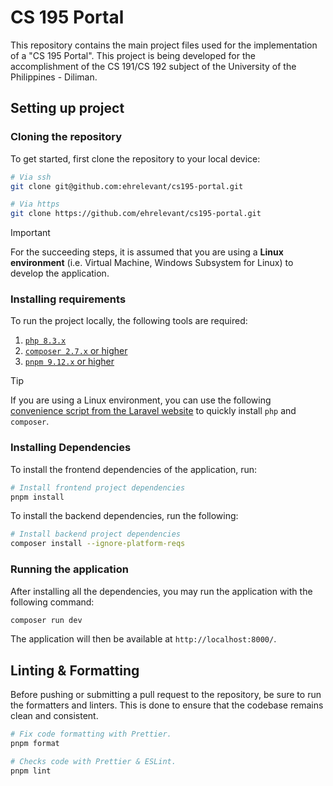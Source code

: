 # CS 195 Portal

This repository contains the main project files used for the implementation of a "CS 195 Portal". This project is being developed for the accomplishment of the CS 191/CS 192 subject of the University of the Philippines - Diliman.

## Setting up project

### Cloning the repository

To get started, first clone the repository to your local device:

```bash
# Via ssh
git clone git@github.com:ehrelevant/cs195-portal.git

# Via https
git clone https://github.com/ehrelevant/cs195-portal.git
```

> [!IMPORTANT]
> For the succeeding steps, it is assumed that you are using a **Linux environment** (i.e. Virtual Machine, Windows Subsystem for Linux) to develop the application.

### Installing requirements

To run the project locally, the following tools are required:

1. [`php 8.3.x`](https://www.php.net/)
2. [`composer 2.7.x` or higher](https://getcomposer.org/)
3. [`pnpm 9.12.x` or higher](https://pnpm.io/)

> [!TIP]
> If you are using a Linux environment, you can use the following [convenience script from the Laravel website](https://laravel.com/docs/11.x/installation#installing-php) to quickly install `php` and `composer`.

### Installing Dependencies

To install the frontend dependencies of the application, run:

```bash
# Install frontend project dependencies
pnpm install
```

To install the backend dependencies, run the following:

```bash
# Install backend project dependencies
composer install --ignore-platform-reqs
```

### Running the application

After installing all the dependencies, you may run the application with the following command:

```bash
composer run dev
```

The application will then be available at `http://localhost:8000/`.

## Linting & Formatting

Before pushing or submitting a pull request to the repository, be sure to run the formatters and linters. This is done to ensure that the codebase remains clean and consistent.

```bash
# Fix code formatting with Prettier.
pnpm format

# Checks code with Prettier & ESLint.
pnpm lint
```

